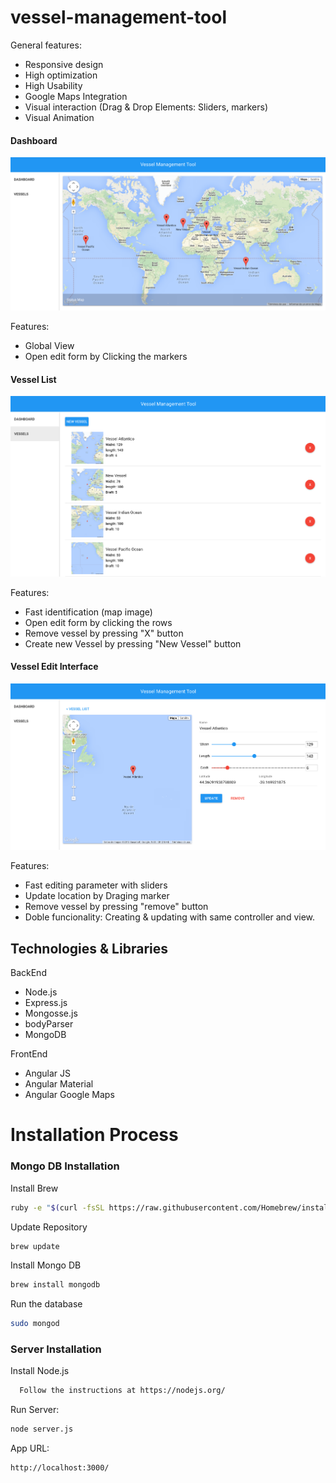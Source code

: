 # vessel-management-tool

General features:
* Responsive design
* High optimization
* High Usability
* Google Maps Integration
* Visual interaction (Drag & Drop Elements: Sliders, markers)
* Visual Animation

#### Dashboard

![Dashboard](https://raw.githubusercontent.com/AngelR84/vessel-management-tool/master/images/dashboard.png)

Features:
* Global View
* Open edit form by Clicking the markers

#### Vessel List

![Vessel List](https://raw.githubusercontent.com/AngelR84/vessel-management-tool/master/images/list.png)

Features:
* Fast identification (map image)
* Open edit form by clicking the rows
* Remove vessel by pressing "X" button
* Create new Vessel by pressing "New Vessel" button

#### Vessel Edit Interface

![Vessel Edit](https://raw.githubusercontent.com/AngelR84/vessel-management-tool/master/images/item.png)

Features:
* Fast editing parameter with sliders
* Update location by Draging marker
* Remove vessel by pressing "remove" button
* Doble funcionality: Creating & updating with same controller and view.

## Technologies & Libraries 

BackEnd

* Node.js
* Express.js
* Mongosse.js
* bodyParser
* MongoDB

FrontEnd

* Angular JS
* Angular Material
* Angular Google Maps

# Installation Process

### Mongo DB Installation

Install Brew
```bash
ruby -e "$(curl -fsSL https://raw.githubusercontent.com/Homebrew/install/master/install)"
```
Update Repository
```bash
brew update
```
Install Mongo DB
```bash
brew install mongodb
```
Run the database
```bash
sudo mongod
```

### Server Installation

Install Node.js
```bash
  Follow the instructions at https://nodejs.org/
```
Run Server:
```bash
node server.js
```

App URL:
```bash
http://localhost:3000/
```
